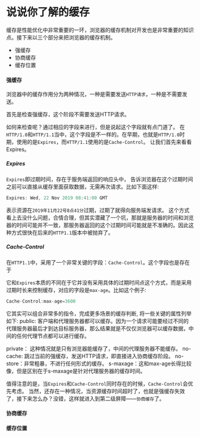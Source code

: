 # 说说你了解的缓存

缓存是性能优化中非常重要的一环，浏览器的缓存机制对开发也是非常重要的知识点。接下来以三个部分来把浏览器的缓存机制。

* 强缓存
* 协商缓存
* 缓存位置

#### 强缓存

浏览器中的缓存作用分为两种情况，一种是需要发送`HTTP请求`，一种是不需要发送。

首先是检查强缓存，这个阶段不需要发送HTTP请求。

如何来检查呢？通过相应的字段来进行，但是说起这个字段就有点门道了。
在`HTTP/1.0`和`HTTP/1.1`当中，这个字段是不一样的。在早期，也就是`HTTP/1.0`时期，使用的是`Expires`，而`HTTP/1.1`使用的是`Cache-Control`。
让我们首先来看看Expires。

##### Expires
`Expires`即过期时间，存在于服务端返回的响应头中，
告诉浏览器在这个过期时间之前可以直接从缓存里面获取数据，无需再次请求。比如下面这样:
```js
Expires: Wed, 22 Nov 2019 08:41:00 GMT
```

表示资源在`2019年11月22号8点41分`过期，过期了就得向服务端发请求。
这个方式看上去没什么问题，合情合理，但其实潜藏了一个坑，那就是服务器的时间和浏览器的时间可能并不一致，那服务器返回的这个过期时间可能就是不准确的。因此这种方式很快在后来的`HTTP1.1`版本中被抛弃了。

##### Cache-Control
在`HTTP1.1`中，采用了一个非常关键的字段：`Cache-Control`。这个字段也是存在于

它和`Expires`本质的不同在于它并没有采用具体的过期时间点这个方式，而是采用过期时长来控制缓存，对应的字段是`max-age`。比如这个例子:

```js
Cache-Control:max-age=3600
```

它其实可以组合非常多的指令，完成更多场景的缓存判断, 将一些关键的属性列举如下:
public: 客户端和代理服务器都可以缓存。因为一个请求可能要经过不同的代理服务器最后才到达目标服务器，那么结果就是不仅仅浏览器可以缓存数据，中间的任何代理节点都可以进行缓存。

private： 这种情况就是只有浏览器能缓存了，中间的代理服务器不能缓存。
no-cache: 跳过当前的强缓存，发送HTTP请求，即直接进入协商缓存阶段。
no-store：非常粗暴，不进行任何形式的缓存。
s-maxage：这和max-age长得比较像，但是区别在于s-maxage是针对代理服务器的缓存时间。

值得注意的是，当`Expires`和`Cache-Control`同时存在的时候，`Cache-Control`会优先考虑。
当然，还存在一种情况，当资源缓存时间超时了，也就是强缓存失效了，接下来怎么办？没错，这样就进入到第二级屏障——`协商缓存`了。





#### 协商缓存
#### 缓存位置